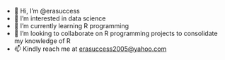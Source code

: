 - 👋 Hi, I’m @erasuccess
- 👀 I’m interested in data science
- 🌱 I’m currently learning R programming
- 💞️ I’m looking to collaborate on R programming projects to consolidate my knowledge of R
- 📫 Kindly reach me at erasuccess2005@yahoo.com

<!---
erasuccess/erasuccess is a ✨ special ✨ repository because its `README.md` (this file) appears on your GitHub profile.
You can click the Preview link to take a look at your changes.
--->
